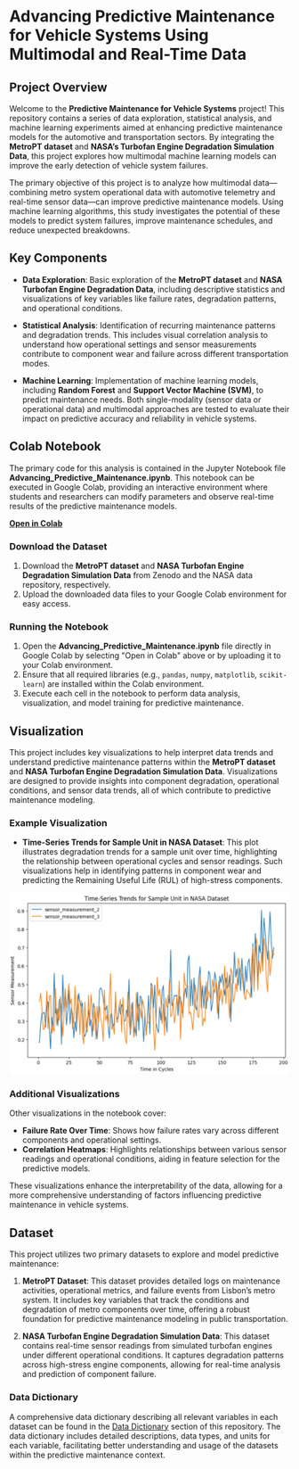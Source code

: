 # Advancing Predictive Maintenance for Vehicle Systems Using Multimodal and Real-Time Data

## Project Overview

Welcome to the **Predictive Maintenance for Vehicle Systems** project! This repository contains a series of data exploration, statistical analysis, and machine learning experiments aimed at enhancing predictive maintenance models for the automotive and transportation sectors. By integrating the **MetroPT dataset** and **NASA’s Turbofan Engine Degradation Simulation Data**, this project explores how multimodal machine learning models can improve the early detection of vehicle system failures.

The primary objective of this project is to analyze how multimodal data—combining metro system operational data with automotive telemetry and real-time sensor data—can improve predictive maintenance models. Using machine learning algorithms, this study investigates the potential of these models to predict system failures, improve maintenance schedules, and reduce unexpected breakdowns.

## Key Components

- **Data Exploration**: Basic exploration of the **MetroPT dataset** and **NASA Turbofan Engine Degradation Data**, including descriptive statistics and visualizations of key variables like failure rates, degradation patterns, and operational conditions.
  
- **Statistical Analysis**: Identification of recurring maintenance patterns and degradation trends. This includes visual correlation analysis to understand how operational settings and sensor measurements contribute to component wear and failure across different transportation modes.

- **Machine Learning**: Implementation of machine learning models, including **Random Forest** and **Support Vector Machine (SVM)**, to predict maintenance needs. Both single-modality (sensor data or operational data) and multimodal approaches are tested to evaluate their impact on predictive accuracy and reliability in vehicle systems.

## Colab Notebook

The primary code for this analysis is contained in the Jupyter Notebook file **Advancing_Predictive_Maintenance.ipynb**. This notebook can be executed in Google Colab, providing an interactive environment where students and researchers can modify parameters and observe real-time results of the predictive maintenance models.

[**Open in Colab**](https://colab.research.google.com/drive/1jFpqHdT2FzVdd1g5KstMsEbXj-PRv9R0)

### Download the Dataset

1. Download the **MetroPT dataset** and **NASA Turbofan Engine Degradation Simulation Data** from Zenodo and the NASA data repository, respectively.
2. Upload the downloaded data files to your Google Colab environment for easy access.

### Running the Notebook

1. Open the **Advancing_Predictive_Maintenance.ipynb** file directly in Google Colab by selecting "Open in Colab" above or by uploading it to your Colab environment.
2. Ensure that all required libraries (e.g., `pandas`, `numpy`, `matplotlib`, `scikit-learn`) are installed within the Colab environment.
3. Execute each cell in the notebook to perform data analysis, visualization, and model training for predictive maintenance.

## Visualization

This project includes key visualizations to help interpret data trends and understand predictive maintenance patterns within the **MetroPT dataset** and **NASA Turbofan Engine Degradation Simulation Data**. Visualizations are designed to provide insights into component degradation, operational conditions, and sensor data trends, all of which contribute to predictive maintenance modeling.

### Example Visualization
- **Time-Series Trends for Sample Unit in NASA Dataset**: This plot illustrates degradation trends for a sample unit over time, highlighting the relationship between operational cycles and sensor readings. Such visualizations help in identifying patterns in component wear and predicting the Remaining Useful Life (RUL) of high-stress components.

![Time-Series Trends for Sample Unit in NASA Dataset](Time-Series%20Trends%20for%20Sample%20Unit%20in%20NASA%20Dataset.JPG)

### Additional Visualizations
Other visualizations in the notebook cover:
- **Failure Rate Over Time**: Shows how failure rates vary across different components and operational settings.
- **Correlation Heatmaps**: Highlights relationships between various sensor readings and operational conditions, aiding in feature selection for the predictive models.

These visualizations enhance the interpretability of the data, allowing for a more comprehensive understanding of factors influencing predictive maintenance in vehicle systems.

## Dataset

This project utilizes two primary datasets to explore and model predictive maintenance:

1. **MetroPT Dataset**: This dataset provides detailed logs on maintenance activities, operational metrics, and failure events from Lisbon’s metro system. It includes key variables that track the conditions and degradation of metro components over time, offering a robust foundation for predictive maintenance modeling in public transportation.

2. **NASA Turbofan Engine Degradation Simulation Data**: This dataset contains real-time sensor readings from simulated turbofan engines under different operational conditions. It captures degradation patterns across high-stress engine components, allowing for real-time analysis and prediction of component failure.

### Data Dictionary
A comprehensive data dictionary describing all relevant variables in each dataset can be found in the [Data Dictionary](https://github.com/STATS201-DKU-Autumn2024/Week3_Tangxu/tree/main/Data) section of this repository. The data dictionary includes detailed descriptions, data types, and units for each variable, facilitating better understanding and usage of the datasets within the predictive maintenance context.
